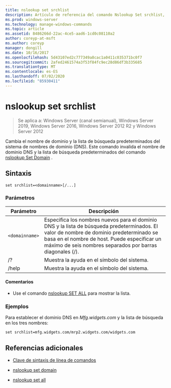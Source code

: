 ```yaml
---
title: nslookup set srchlist
description: Artículo de referencia del comando Nslookup Set srchlist, que cambia el nombre de dominio del sistema de nombres de dominio (DNS) y la lista de búsqueda predeterminados.
ms.prod: windows-server
ms.technology: manage-windows-commands
ms.topic: article
ms.assetid: 8486266d-22ac-4ce5-aad6-1cd0c08110a2
author: coreyp-at-msft
ms.author: coreyp
manager: dongill
ms.date: 10/16/2017
ms.openlocfilehash: 5d43107ed2c777349a8cac1a0411c035371bc0f7
ms.sourcegitcommit: 2afed2461574a3f53f84fc9ec28d86df3b335685
ms.translationtype: MT
ms.contentlocale: es-ES
ms.lasthandoff: 07/02/2020
ms.locfileid: "85930411"
---
```

# <a name="nslookup-set-srchlist"></a>nslookup set srchlist

> Se aplica a: Windows Server (canal semianual), Windows Server 2019, Windows Server 2016, Windows Server 2012 R2 y Windows Server 2012

Cambia el nombre de dominio y la lista de búsqueda predeterminados del sistema de nombres de dominio (DNS). Este comando invalida el nombre de dominio DNS y la lista de búsqueda predeterminados del comando [nslookup Set Domain](nslookup-set-domain.md) .

## <a name="syntax"></a>Sintaxis

```
set srchlist=<domainname>[/...]
```

### <a name="parameters"></a>Parámetros

| Parámetro | Descripción |
| --------- | ----------- |
| `<domainname>` | Especifica los nombres nuevos para el dominio DNS y la lista de búsqueda predeterminados. El valor de nombre de dominio predeterminado se basa en el nombre de host. Puede especificar un máximo de seis nombres separados por barras diagonales (/). |
| /? | Muestra la ayuda en el símbolo del sistema. |
| /help | Muestra la ayuda en el símbolo del sistema. |

#### <a name="remarks"></a>Comentarios

- Use el comando [nslookup SET ALL](nslookup-set-all.md) para mostrar la lista.

### <a name="examples"></a>Ejemplos

Para establecer el dominio DNS en *Mfg.widgets.com* y la lista de búsqueda en los tres nombres:

```
set srchlist=mfg.widgets.com/mrp2.widgets.com/widgets.com
```

## <a name="additional-references"></a>Referencias adicionales

- [Clave de sintaxis de línea de comandos](command-line-syntax-key.md)

- [nslookup set domain](nslookup-set-domain.md)

- [nslookup set all](nslookup-set-all.md)
